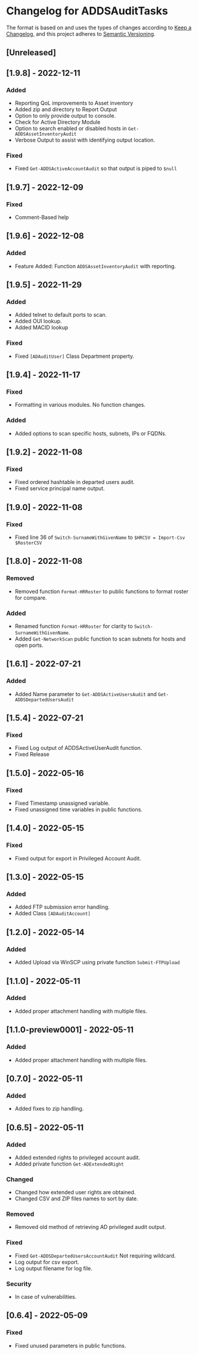 # Changelog for ADDSAuditTasks

The format is based on and uses the types of changes according to [Keep a Changelog](https://keepachangelog.com/en/1.0.0/),
and this project adheres to [Semantic Versioning](https://semver.org/spec/v2.0.0.html).

## [Unreleased]

## [1.9.8] - 2022-12-11

### Added

- Reporting QoL improvements to Asset inventory
- Added zip and directory to Report Output
- Option to only provide output to console.
- Check for Active Directory Module
- Option to search enabled or disabled hosts in `Get-ADDSAssetInventoryAudit`
- Verbose Output to assist with identifying output location.

### Fixed

- Fixed `Get-ADDSActiveAccountAudit` so that output is piped to `$null`

## [1.9.7] - 2022-12-09

### Fixed

- Comment-Based help

## [1.9.6] - 2022-12-08

### Added

- Feature Added: Function `ADDSAssetInventoryAudit` with reporting.

## [1.9.5] - 2022-11-29

### Added

- Added telnet to default ports to scan.
- Added OUI lookup.
- Added MACID lookup

### Fixed

- Fixed `[ADAuditUser]` Class Department property.

## [1.9.4] - 2022-11-17

### Fixed

- Formatting in various modules. No function changes.

### Added

- Added options to scan specific hosts, subnets, IPs or FQDNs.

## [1.9.2] - 2022-11-08

### Fixed

- Fixed ordered hashtable in departed users audit.
- Fixed service principal name output.

## [1.9.0] - 2022-11-08

### Fixed

- Fixed line 36 of `Switch-SurnameWithGivenName` to `$HRCSV = Import-Csv $RosterCSV`

## [1.8.0] - 2022-11-08

### Removed

- Removed function `Format-HRRoster` to public functions to format roster for compare.

### Added

- Renamed function `Format-HRRoster` for clarity to `Switch-SurnameWithGivenName`.
- Added `Get-NetworkScan` public function to scan subnets for hosts and open ports.

## [1.6.1] - 2022-07-21

### Added

- Added Name parameter to `Get-ADDSActiveUsersAudit` and `Get-ADDSDepartedUsersAudit`

## [1.5.4] - 2022-07-21

### Fixed

- Fixed Log output of ADDSActiveUserAudit function.
- Fixed Release

## [1.5.0] - 2022-05-16

### Fixed

- Fixed Timestamp unassigned variable.
- Fixed unassigned time variables in public functions.

## [1.4.0] - 2022-05-15

### Fixed

- Fixed output for export in Privileged Account Audit.

## [1.3.0] - 2022-05-15

### Added

- Added FTP submission error handling.
- Added Class `[ADAuditAccount]`

## [1.2.0] - 2022-05-14

### Added

- Added Upload via WinSCP using private function `Submit-FTPUpload`

## [1.1.0] - 2022-05-11

### Added

- Added proper attachment handling with multiple files.

## [1.1.0-preview0001] - 2022-05-11

### Added

- Added proper attachment handling with multiple files.

## [0.7.0] - 2022-05-11

### Added

- Added fixes to zip handling.

## [0.6.5] - 2022-05-11

### Added

- Added extended rights to privileged account audit.
- Added private function `Get-ADExtendedRight`

### Changed

- Changed how extended user rights are obtained.
- Changed CSV and ZIP files names to sort by date.

### Removed

- Removed old method of retrieving AD privileged audit output.

### Fixed

- Fixed `Get-ADDSDepartedUsersAccountAudit` Not requiring wildcard.
- Log output for csv export.
- Log output filename for log file.

### Security

- In case of vulnerabilities.

## [0.6.4] - 2022-05-09

### Fixed

- Fixed unused parameters in public functions.
